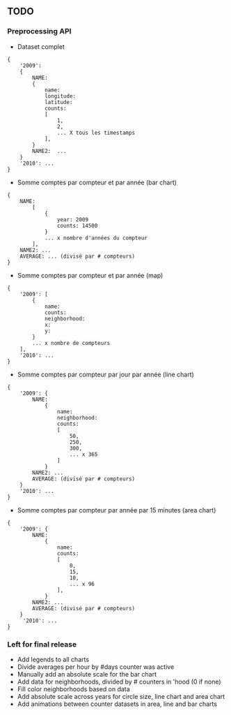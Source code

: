 ## TODO

### Preprocessing API
- Dataset complet
```
{
    '2009':
    {
        NAME: 
        {
            name: 
            longitude:
            latitude: 
            counts: 
            [
                1,
                2,
                ... X tous les timestamps
            ],
        }
        NAME2:  ...
    }
    '2010': ...
}
```
- Somme comptes par compteur et par année (bar chart)
```
{
    NAME: 
        [
            {
                year: 2009
                counts: 14500
            }
            ... x nombre d'années du compteur
        ],
    NAME2: ...
    AVERAGE: ... (divisé par # compteurs)
}
```
- Somme comptes par compteur et par année (map)
```
{
    '2009': [
        {
            name: 
            counts: 
            neighborhood: 
            x:
            y:
        }
        ... x nombre de compteurs
    ],
    '2010': ...
}
```
- Somme comptes par compteur par jour par année  (line chart)
```
{
    '2009': {
        NAME:
            {
                name:
                neighborhood:
                counts:
                [
                    50,
                    250,
                    300,
                    ... x 365
                ]
            }
        NAME2: ...
        AVERAGE: (divisé par # compteurs)
    }
    '2010': ...
}
```
- Somme comptes par compteur par année par 15 minutes (area chart)
```
{
    '2009': {
        NAME:
            {
                name:
                counts:
                [
                    0,
                    15,
                    10,
                    ... x 96
                ],
            }
        NAME2: ...
        AVERAGE: (divisé par # compteurs)
    }
     '2010': ...
}
```

### Left for final release
- Add legends to all charts
- Divide averages per hour by #days counter was active
- Manually add an absolute scale for the bar chart
- Add data for neighborhoods, divided by # counters in 'hood (0 if none)
- Fill color neighborhoods based on data
- Add absolute scale across years for circle size, line chart and area chart
- Add animations between counter datasets in area, line and bar charts
